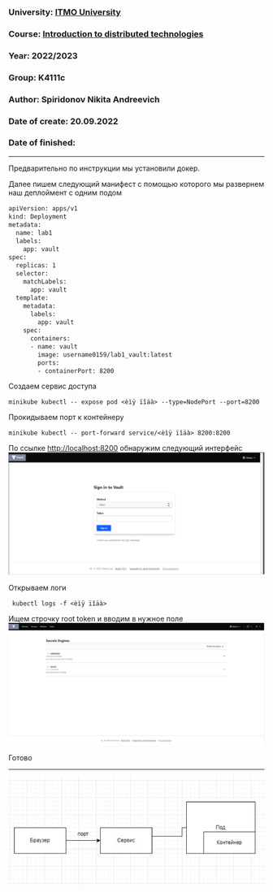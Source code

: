 ### University: [ITMO University](https://itmo.ru/ru/)
### Course: [Introduction to distributed technologies](https://github.com/itmo-ict-faculty/introduction-to-distributed-technologies)
### Year: 2022/2023
### Group: K4111c
### Author: Spiridonov Nikita Andreevich
### Date of create: 20.09.2022
### Date of finished:
---

Предварительно по инструкции мы установили докер.

Далее пишем следующий манифест с помощью которого мы развернем наш деплоймент с одним подом
```
apiVersion: apps/v1
kind: Deployment
metadata:
  name: lab1
  labels:
    app: vault
spec:
  replicas: 1
  selector:
    matchLabels:
      app: vault
  template:
    metadata:
      labels:
        app: vault
    spec:
      containers:
      - name: vault
        image: username0159/lab1_vault:latest
        ports:
        - containerPort: 8200
```

Создаем сервис доступа 
```
minikube kubectl -- expose pod <èìÿ ïîäà> --type=NodePort --port=8200
```

Прокидываем порт к контейнеру
```
minikube kubectl -- port-forward service/<èìÿ ïîäà> 8200:8200
```
По ссылке [http://localhost:8200](http://localhost:8200) обнаружим следующий интерфейс
![Image alt](https://github.com/username0159/2022_2023-introduction_to_distributed_technologies-k4111c-spiridonov_n_a/blob/main/lab1/voult1.jpg)

Открываем логи
```
 kubectl logs -f <èìÿ ïîäà>
```
Ищем строчку root token и вводим в нужное поле
![Image alt](https://github.com/username0159/raw/blob/main/voult.jpg)

Готово

---

![Image alt](https://github.com/username0159/2022_2023-introduction_to_distributed_technologies-k4111c-spiridonov_n_a/blob/main/l1..JPG)
